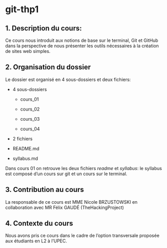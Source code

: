 # git-thp1
## 1.  Description du cours: 

  

Ce cours nous introduit aux notions de base sur le terminal, Git et GitHub dans la perspective de nous présenter les outils nécessaires à la création de sites web simples. 

  

## 2. Organisation du dossier  

  

Le dossier est organisé en 4 sous-dossiers et deux fichiers: 

  

-   4 sous-dossiers 

     

  

    -   cours_01 

     

    -   cours_02 

     

     -   cours_03 

     

    -   cours_04 

     

  

-   2 fichiers 

     

  

-   README.md 

     

-  syllabus.md 

     

  

Dans cours 01 on retrouve les deux fichiers _readme_ et _syllabus_: le syllabus est composé d’un cours sur git et un cours sur le terminal. 

  

  

  

## 3. Contribution au cours  

  

La responsable de ce cours est MME Nicole BRZUSTOWSKI en collaboration avec MR Félix GAUDÉ (TheHackingProject) 

  

## 4. Contexte du cours 

     

  

Nous avons pris ce cours dans le cadre de l’option transversale proposée aux étudiants en L2 à l’UPEC. 
